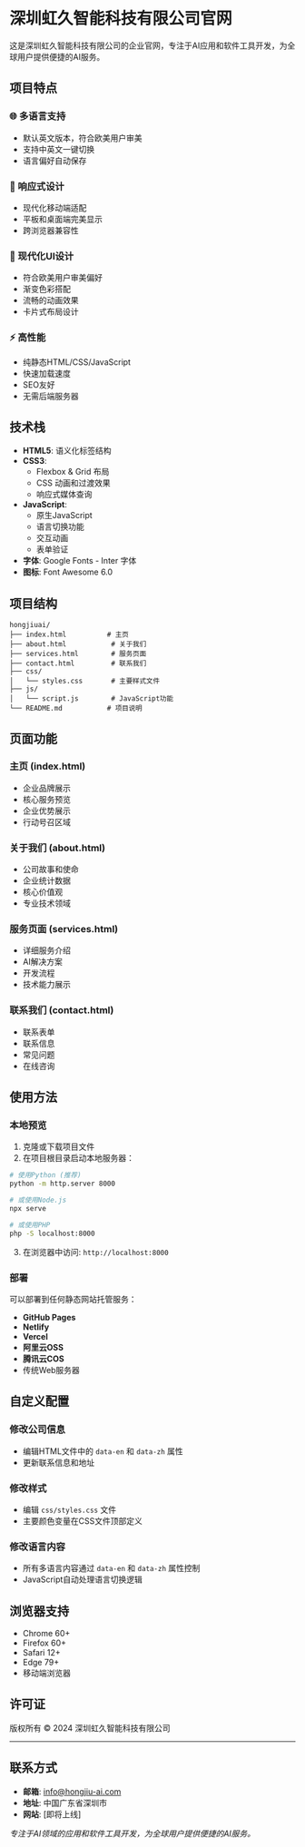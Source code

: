 # 深圳虹久智能科技有限公司官网

这是深圳虹久智能科技有限公司的企业官网，专注于AI应用和软件工具开发，为全球用户提供便捷的AI服务。

## 项目特点

### 🌐 多语言支持
- 默认英文版本，符合欧美用户审美
- 支持中英文一键切换
- 语言偏好自动保存

### 📱 响应式设计
- 现代化移动端适配
- 平板和桌面端完美显示
- 跨浏览器兼容性

### 🎨 现代化UI设计
- 符合欧美用户审美偏好
- 渐变色彩搭配
- 流畅的动画效果
- 卡片式布局设计

### ⚡ 高性能
- 纯静态HTML/CSS/JavaScript
- 快速加载速度
- SEO友好
- 无需后端服务器

## 技术栈

- **HTML5**: 语义化标签结构
- **CSS3**: 
  - Flexbox & Grid 布局
  - CSS 动画和过渡效果
  - 响应式媒体查询
- **JavaScript**: 
  - 原生JavaScript
  - 语言切换功能
  - 交互动画
  - 表单验证
- **字体**: Google Fonts - Inter 字体
- **图标**: Font Awesome 6.0

## 项目结构

```
hongjiuai/
├── index.html          # 主页
├── about.html           # 关于我们
├── services.html        # 服务页面
├── contact.html         # 联系我们
├── css/
│   └── styles.css       # 主要样式文件
├── js/
│   └── script.js        # JavaScript功能
└── README.md           # 项目说明
```

## 页面功能

### 主页 (index.html)
- 企业品牌展示
- 核心服务预览
- 企业优势展示
- 行动号召区域

### 关于我们 (about.html)
- 公司故事和使命
- 企业统计数据
- 核心价值观
- 专业技术领域

### 服务页面 (services.html)
- 详细服务介绍
- AI解决方案
- 开发流程
- 技术能力展示

### 联系我们 (contact.html)
- 联系表单
- 联系信息
- 常见问题
- 在线咨询

## 使用方法

### 本地预览

1. 克隆或下载项目文件
2. 在项目根目录启动本地服务器：

```bash
# 使用Python (推荐)
python -m http.server 8000

# 或使用Node.js
npx serve

# 或使用PHP
php -S localhost:8000
```

3. 在浏览器中访问: `http://localhost:8000`

### 部署

可以部署到任何静态网站托管服务：

- **GitHub Pages**
- **Netlify**
- **Vercel**
- **阿里云OSS**
- **腾讯云COS**
- 传统Web服务器

## 自定义配置

### 修改公司信息
- 编辑HTML文件中的 `data-en` 和 `data-zh` 属性
- 更新联系信息和地址

### 修改样式
- 编辑 `css/styles.css` 文件
- 主要颜色变量在CSS文件顶部定义

### 修改语言内容
- 所有多语言内容通过 `data-en` 和 `data-zh` 属性控制
- JavaScript自动处理语言切换逻辑

## 浏览器支持

- Chrome 60+
- Firefox 60+
- Safari 12+
- Edge 79+
- 移动端浏览器

## 许可证

版权所有 © 2024 深圳虹久智能科技有限公司

---

## 联系方式

- **邮箱**: info@hongjiu-ai.com
- **地址**: 中国广东省深圳市
- **网站**: [即将上线]

*专注于AI领域的应用和软件工具开发，为全球用户提供便捷的AI服务。* 